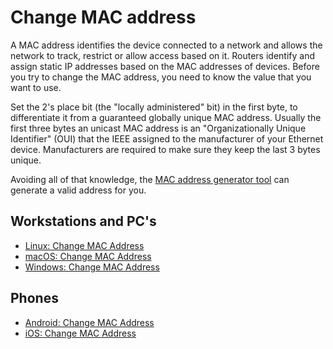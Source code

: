 # Change MAC address

A MAC address identifies the device connected to a network and allows the network to track, restrict or allow access 
based on it. Routers identify and assign static IP addresses based on the MAC addresses of devices. Before you try to 
change the MAC address, you need to know the value that you want to use.

Set the 2's place bit (the "locally administered" bit) in the first byte, to differentiate it from a guaranteed 
globally unique MAC address. Usually the first three bytes an unicast MAC address is an 
"Organizationally Unique Identifier" (OUI) that the IEEE assigned to the manufacturer of your Ethernet device. 
Manufacturers are required to make sure they keep the last 3 bytes unique. 

Avoiding all of that knowledge, the [MAC address generator tool](https://miniwebtool.com/mac-address-generator/) can 
generate a valid address for you.

## Workstations and PC's

* [Linux: Change MAC Address](linux-pc-mitigations:docs/services/change-mac)
* [macOS: Change MAC Address](macos-mitigations:docs/services/change-mac)
* [Windows: Change MAC Address](windows-pc-mitigations:docs/services/change-mac)

## Phones

* [Android: Change MAC Address](android-mitigations:docs/services/change-mac)
* [iOS: Change MAC Address](ios-mitigations:docs/services/change-mac)